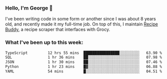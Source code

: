 ### Hello, I'm George 👋

I've been writing code in some form or another since I was about 8 years old, and recently made it my full-time job. On top of this, I maintain [Recipe Buddy](https://github.com/georgegebbett/recipe-buddy), a recipe scraper that interfaces with Grocy.  

<!--
**georgegebbett/georgegebbett** is a ✨ _special_ ✨ repository because its `README.md` (this file) appears on your GitHub profile.

Here are some ideas to get you started:

- 🔭 I’m currently working on ...
- 🌱 I’m currently learning ...
- 👯 I’m looking to collaborate on ...
- 🤔 I’m looking for help with ...
- 💬 Ask me about ...
- 📫 How to reach me: ...
- 😄 Pronouns: ...
- ⚡ Fun fact: ...
-->

### What I've been up to this week:
<!--START_SECTION:waka-->

```txt
TypeScript         12 hrs 55 mins  ████████████████░░░░░░░░░   63.90 %
SQL                1 hr 36 mins    ██░░░░░░░░░░░░░░░░░░░░░░░   07.98 %
JSON               1 hr 30 mins    ██░░░░░░░░░░░░░░░░░░░░░░░   07.46 %
Python             1 hr 23 mins    █▓░░░░░░░░░░░░░░░░░░░░░░░   06.88 %
YAML               54 mins         █░░░░░░░░░░░░░░░░░░░░░░░░   04.51 %
```

<!--END_SECTION:waka-->
